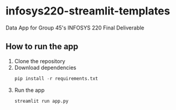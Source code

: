# infosys220-streamlit-templates
Data App for Group 45's INFOSYS 220 Final Deliverable

## How to run the app
1. Clone the repository
2. Download dependencies
    ```python
    pip install -r requirements.txt
    ```
3. Run the app
    ```python
    streamlit run app.py
    ```